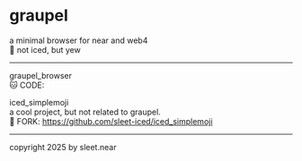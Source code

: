 # graupel
a minimal browser for near and web4
<br/>
🧊 not iced, but yew

---

graupel_browser
<br/>
🐱 CODE:



iced_simplemoji
<br/>
a cool project, but not related to graupel.
<br/>
🍴 FORK: https://github.com/sleet-iced/iced_simplemoji



---

copyright 2025 by sleet.near